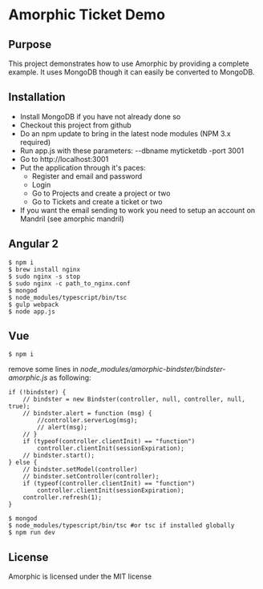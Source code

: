 # Amorphic Ticket Demo
## Purpose
This project demonstrates how to use Amorphic by providing a complete example.  It uses MongoDB though it can easily be converted to MongoDB.

## Installation

* Install MongoDB if you have not already done so
* Checkout this project from github
* Do an npm update to bring in the latest node modules (NPM 3.x required)
* Run app.js with these parameters: --dbname myticketdb -port 3001
* Go to http://localhost:3001
* Put the application through it's paces:
    * Register and email and password
    * Login
    * Go to Projects and create a project or two
    * Go to Tickets and create a ticket or two
* If you want the email sending to work you need to setup an account on Mandril (see amorphic mandril)

## Angular 2
```
$ npm i
$ brew install nginx
$ sudo nginx -s stop
$ sudo nginx -c path_to_nginx.conf
$ mongod
$ node_modules/typescript/bin/tsc
$ gulp webpack
$ node app.js
```
## Vue
`
$ npm i
`

remove some lines in *node_modules/amorphic-bindster/bindster-amorphic.js* as following:
```
if (!bindster) {
    // bindster = new Bindster(controller, null, controller, null, true);
    // bindster.alert = function (msg) {
        //controller.serverLog(msg);
        // alert(msg);
    // }
    if (typeof(controller.clientInit) == "function")
        controller.clientInit(sessionExpiration);
    // bindster.start();
} else {
    // bindster.setModel(controller)
    // bindster.setController(controller);
    if (typeof(controller.clientInit) == "function")
        controller.clientInit(sessionExpiration);
    controller.refresh(1);
}
```
```
$ mongod
$ node_modules/typescript/bin/tsc #or tsc if installed globally
$ npm run dev
```
## License
Amorphic is licensed under the MIT license